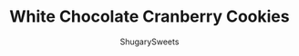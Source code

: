 ---
layout: ../../layouts/MarkdownPostLayout.astro
title: White Chocolate Cranberry Cookies
author: ShugarySweets
pubDate: 2019-01-15
description: "When you put white chocolate and cranberry together in a cookie magic happens. These White Chocolate and Cranberry Cookies might just become your new favorites! Chewy, delicious, and no need to chill the dough!"
image_url: https://www.shugarysweets.com/wp-content/uploads/2020/03/white-chocolate-cranberry-cookies-facebook.jpg
tags: ["Cookies","American"]
calories: 136
protein: 2
carbohydrates: 20
fats: 6
fiber: 0
ingredients: ["3/4 cup butter, melted","1 cup light brown sugar, packed","1/2 cup granulated sugar","2 large eggs","1 teaspoon vanilla extract","2 1/4 cup all-purpose flour","1/2 teaspoon baking soda","1/2 teaspoon kosher salt","1 cup white chocolate morsels or chunks","1 cup Craisins (dried cranberries)"]
serves: 36
time: "27 minutes"
prepTime: "15 minutes"
instructions: ["In mixing bowl, beat melted butter with sugars until creamy. Beat in eggs, one at a time. Add in vanilla. Slowly beat in flour, baking soda and salt. Fold in white chocolate and Craisins.","Drop by large teaspoons onto a parchment lined cookie sheet.","Bake in a 375 degree oven for 10-12 minutes. Remove, cool and enjoy!"]
nutrition: ["136 calories","20 grams carbohydrates","21 milligrams cholesterol","6 grams fat","0 grams fiber","2 grams protein","3 grams saturated fat","75 milligrams sodium","14 grams sugar","0 grams trans fat","2 grams unsaturated fat"]
---